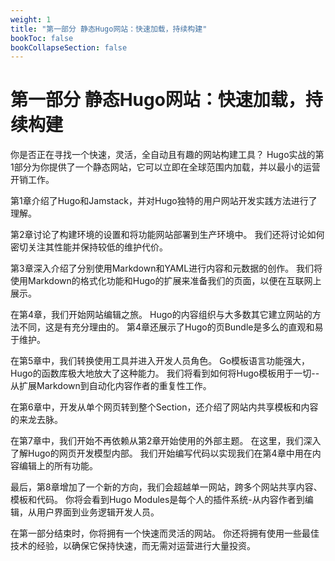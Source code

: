 ```yaml
---
weight: 1
title: "第一部分 静态Hugo网站：快速加载，持续构建"
bookToc: false
bookCollapseSection: false
---
```


# 第一部分 静态Hugo网站：快速加载，持续构建

你是否正在寻找一个快速，灵活，全自动且有趣的网站构建工具？ Hugo实战的第1部分为你提供了一个静态网站，它可以立即在全球范围内加载，并以最小的运营开销工作。

第1章介绍了Hugo和Jamstack，并对Hugo独特的用户网站开发实践方法进行了理解。

第2章讨论了构建环境的设置和将功能网站部署到生产环境中。 我们还将讨论如何密切关注其性能并保持较低的维护代价。

第3章深入介绍了分别使用Markdown和YAML进行内容和元数据的创作。 我们将使用Markdown的格式化功能和Hugo的扩展来准备我们的页面，以便在互联网上展示。

在第4章，我们开始网站编辑之旅。 Hugo的内容组织与大多数其它建立网站的方法不同，这是有充分理由的。 第4章还展示了Hugo的页Bundle是多么的直观和易于维护。

在第5章中，我们转换使用工具并进入开发人员角色。 Go模板语言功能强大，Hugo的函数库极大地放大了这种能力。 我们将看到如何将Hugo模板用于一切--从扩展Markdown到自动化内容作者的重复性工作。

在第6章中，开发从单个网页转到整个Section，还介绍了网站内共享模板和内容的来龙去脉。

在第7章中，我们开始不再依赖从第2章开始使用的外部主题。 在这里，我们深入了解Hugo的网页开发模型内部。 我们开始编写代码以实现我们在第4章中用在内容编辑上的所有功能。

最后，第8章增加了一个新的方向，我们会超越单一网站，跨多个网站共享内容、模板和代码。
你将会看到Hugo Modules是每个人的插件系统-从内容作者到编辑，从用户界面到业务逻辑开发人员。

在第一部分结束时，你将拥有一个快速而灵活的网站。 你还将拥有使用一些最佳技术的经验，以确保它保持快速，而无需对运营进行大量投资。
